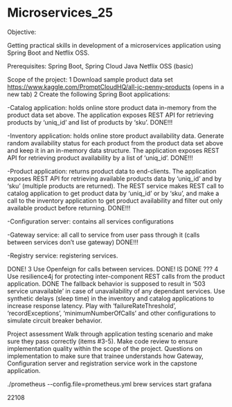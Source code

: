 # Microservices_25
Objective:

Getting practical skills in development of a microservices application using Spring Boot and Netflix OSS.

Prerequisites:
Spring Boot, Spring Cloud
Java
Netflix OSS (basic)

Scope of the project:
1 Download sample product data set https://www.kaggle.com/PromptCloudHQ/all-jc-penny-products   (opens in a new tab)
2 Create the following Spring Boot applications:

-Catalog application: holds online store product data in-memory from the product data set above.
The application exposes REST API for retrieving products by ‘uniq_id’ and list of products by ‘sku’.
DONE!!!

-Inventory application: holds online store product availability data.
Generate random availability status for each product from the product data set above and keep it in an in-memory data structure.
The application exposes REST API for retrieving product availability by a list of ‘uniq_id’.
DONE!!!

-Product application: returns product data to end-clients. The application exposes REST API
for retrieving available products data by ‘uniq_id’ and by ‘sku’ (multiple products are returned).
The REST service makes REST call to catalog application to get product data by ‘uniq_id’ or by ‘sku’,
and make a call to the inventory application to get product availability and filter out only available product before returning.
DONE!!!

-Configuration server: contains all services configurations

-Gateway service: all call to service from user pass through it (calls between services don’t use gateway)
DONE!!!

-Registry service: registering services.

DONE!  3 Use Openfeign for calls between services.  DONE!
IS DONE ??? 4 Use resilience4j for protecting inter-component REST calls from the product application.
DONE The fallback behavior is supposed to result in ‘503 service unavailable’ in case of unavailability of any dependant services.
Use synthetic delays (sleep time) in the inventory and catalog applications to increase response latency.
Play with ‘failureRateThreshold’, ‘recordExceptions’, ‘minimumNumberOfCalls’ and other configurations to simulate circuit breaker behavior.

Project assessment
Walk through application testing scenario and make sure they pass correctly (items #3-5).
Make code review to ensure implementation quality within the scope of the project.
Questions on implementation to make sure that trainee understands how Gateway,
Configuration server and registration service work in the capstone application.

./prometheus --config.file=prometheus.yml
brew services start grafana

22108


